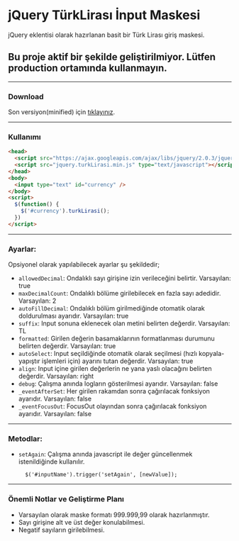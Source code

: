 jQuery TürkLirası İnput Maskesi
===============================

jQuery eklentisi olarak hazırlanan basit bir Türk Lirası giriş maskesi.

## Bu proje aktif bir şekilde geliştirilmiyor. Lütfen production ortamında kullanmayın. 

***
### Download

Son versiyon(minified) için [tıklayınız](https://raw.githubusercontent.com/ozziest/turkLirasiMaskesi/master/dist/jquery.turkLirasi.min.js).

***
### Kullanımı
```html
<head>
  <script src="https://ajax.googleapis.com/ajax/libs/jquery/2.0.3/jquery.min.js" type="text/javascript"></script>
  <script src="jquery.turkLirasi.min.js" type="text/javascript"></script>
</head>
<body>
  <input type="text" id="currency" />
</body>
<script>
  $(function() {
    $('#currency').turkLirasi();
  })
</script>
```

***
### Ayarlar:

Opsiyonel olarak yapılabilecek ayarlar şu şekildedir;


 * `allowedDecimal`: Ondalıklı sayı girişine izin verileceğini belirtir. Varsayılan: true
 * `maxDecimalCount`: Ondalıklı bölüme girilebilecek en fazla sayı adedidir. Varsayılan: 2
 * `autoFillDecimal`: Ondalıklı bölüm girilmediğinde otomatik olarak doldurulması ayarıdır. Varsayılan: true
 * `suffix`: Input sonuna eklenecek olan metini belirten değerdir. Varsayılan: TL
 * `formatted`: Girilen değerin basamaklarının formatlanması durumunu belirten değerdir. Varsayılan: true
 * `autoSelect`: Input seçildiğinde otomatik olarak seçilmesi (hızlı kopyala-yapıştır işlemleri için) ayarını tutan değerdir. Varsayılan: true
 * `align`: Input içine girilen değerlerin ne yana yaslı olacağını belirten değerdir. Varsayılan: right
 * `debug`: Çalışma anında logların gösterilmesi ayarıdır. Varsayılan: false
 * `_eventAfterSet`: Her girilen rakamdan sonra çağırılacak fonksiyon ayarıdır. Varsayılan: false
 * `_eventFocusOut`: FocusOut olayından sonra çağırılacak fonksiyon ayarıdır. Varsayılan: false

***
### Metodlar:

* `setAgain`: Çalışma anında javascript ile değer güncellenmek istenildiğinde kullanılır.
	
		$('#inputName').trigger('setAgain', [newValue]);

 
***
### Önemli Notlar ve Geliştirme Planı

- Varsayılan olarak maske formatı 999.999,99 olarak hazırlanmıştır. 
- Sayı girişine alt ve üst değer konulabilmesi.
- Negatif sayıların girilebilmesi.


